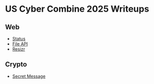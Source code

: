 # US Cyber Combine 2025 Writeups

## Web

- [Status](./Status_writeup.md)
- [File API](./File%20API%20Writeup.md)
- [Resizr](./File%20API%20Writeup.md)


## Crypto

- [Secret Message](./crypto_writeup.md)

